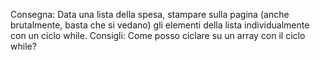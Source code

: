 Consegna:
Data una lista della spesa, stampare sulla pagina (anche brutalmente, basta che si vedano) gli elementi della lista individualmente con un ciclo while.
Consigli:
Come posso ciclare su un array con il ciclo while?


